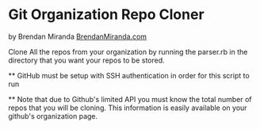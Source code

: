 # Git Organization Repo Cloner

by Brendan Miranda [BrendanMiranda.com](http://www.brendanmiranda.com)

Clone All the repos from your organization by running the parser.rb in the directory that you want your repos to be stored.

** GitHub must be setup with SSH authentication in order for this script to run

** Note that due to Github's limited API you must know the total number of repos  that you will be cloning. This information is easily available on your github's organization page.
